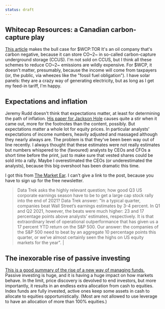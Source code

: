 ```yaml
---
status: draft
---
```


## Whitecap Resources: a Canadian carbon-capture play

[This article](https://seekingalpha.com/article/4435982-whitecap-resources-id-like-a-little-oil-with-my-carbon-capture-please) makes the bull case for $WCP:TOR
It's an oil company that's carbon negative, because it can store CO~2~ in so-called carbon-capture underground storage (CCUS). 
I'm not sold on CCUS, but I think all these schemes to reduce CO~2~ emissions are wildly expensive. 
For $WCP, it doesn't matter, presumably, because the income will come from taxpayers (or, the public, via wheezes like the "fossil fuel obligation").
I have solar panels: they are a crazy way of generating electricity, but as long as I get my feed-in tariff, I'm happy.

## Expectations and inflation 

Jeremy Rudd doesn't think that expectations matter, at least for determining the path of inflation.
[His paper for Jackson Hole](https://www.federalreserve.gov/econres/feds/files/2021062pap.pdf) causes quite a stir when it came out, more for the footnotes than the content, possibly.
But expectations matter a whole lot for equity prices. In particular analysts' expectations of income numbers, heavily adjusted and massaged although they nearly always are.
The problem is that they've been been way out of line recently. I always thought that these estimates were not really estimates but numbers whispered to the (favoured) analysts by CEOs and CFOs a short time before the print, just to make sure that vested shares could be sold into a rally. Maybe I overestimated the CEOs (or underestimated the analysts), because this big overshoot has been dramatic this time. 

I got this from [The Market Ear](https://themarketear.com/). I can't give a link to the post, because you have to sign up for the free newsletter.

> Data Trek asks the highly relevant question; how good Q3 US corporate earnings season have to be to get a large cap stock rally into the end of 2021? Data Trek answer: "In a typical quarter, companies beat Wall Street’s earnings estimates by 3-4 percent. In Q1 and Q2 2021, however, the beats were much higher: 23 and 17 percentage points above analysts’ estimates, respectively. It is that extraordinary level of operational outperformance that has given us a 17 percent YTD return on the S&P 500. Our answer: the companies of the S&P 500 need to beat by an aggregate 10 percentage points this quarter, or we’ve almost certainly seen the highs on US equity markets for the year". |

## The inexorable rise of passive investing

[This is a good summary of the rise of a new way of managing funds.](https://www.netinterest.co/?utm_campaign=pub&utm_medium=web&utm_source=) Passive investing is huge, and it is having a huge impact on how markets behave.
In the limit, price discovery is devolved to end investors, but more importantly, it results in an endless extra allocation from cash to equities. Index funds are fully invested, active ones keep some assets in cash to allocate to equities opportunistically. (Most are not allowed to use leverage to have an allocation of more than 100% equities.) 

